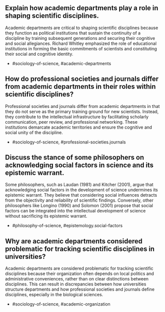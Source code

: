 ## Explain how academic departments play a role in shaping scientific disciplines. 

Academic departments are critical to shaping scientific disciplines because they function as political institutions that sustain the continuity of a discipline by training subsequent generations and securing their cognitive and social allegiances. Richard Whitley emphasized the role of educational institutions in forming the basic commitments of scientists and constituting their social and cognitive identity.

- #sociology-of-science, #academic-departments

## How do professional societies and journals differ from academic departments in their roles within scientific disciplines?

Professional societies and journals differ from academic departments in that they do not serve as the primary training ground for new scientists. Instead, they contribute to the intellectual infrastructure by facilitating scholarly communication, peer review, and professional networking. These institutions demarcate academic territories and ensure the cognitive and social unity of the discipline.

- #sociology-of-science, #professional-societies.journals

## Discuss the stance of some philosophers on acknowledging social factors in science and its epistemic warrant.

Some philosophers, such as Laudan (1981) and Kitcher (2001), argue that acknowledging social factors in the development of science undermines its epistemic warrant. They believe that considering social influences detracts from the objectivity and reliability of scientific findings. Conversely, other philosophers like Longino (1990) and Solomon (2001) propose that social factors can be integrated into the intellectual development of science without sacrificing its epistemic warrant.

- #philosophy-of-science, #epistemology.social-factors

## Why are academic departments considered problematic for tracking scientific disciplines in universities?

Academic departments are considered problematic for tracking scientific disciplines because their organization often depends on local politics and administrative conveniences, rather than on clear distinctions between disciplines. This can result in discrepancies between how universities structure departments and how professional societies and journals define disciplines, especially in the biological sciences.

- #sociology-of-science, #academic-organization